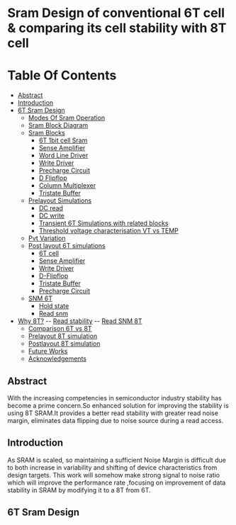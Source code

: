 # Sram Design of conventional 6T cell & comparing its cell stability with 8T cell
# Table Of Contents
- [Abstract](#Abstract)
- [Introduction](#Introduction)
- [6T Sram Design](#6T-Sram-Design)
    - [Modes Of Sram Operation](#Modes-Of-Sram-Operation)
    - [Sram Block Diagram](#Sram-Block-Diagram)
    - [Sram Blocks](#Sram-Blocks)
        - [6T 1bit cell Sram](#6T-1bit-cell-Sram)
        - [Sense Amplifier](#Sense-Amplifier)
        - [Word Line Driver](#Word-Line-Driver)
        - [Write Driver](#Write-Driver)
        - [Precharge Circuit](#Precharge-Circuit)
        - [D Flipflop](#D-Flipflop)
        - [Column Multiplexer](#Column-Multiplexer)
        - [Tristate Buffer](#Tristate-Buffer)
    - [Prelayout Simulations](#Prelayout-Simulations)
        - [DC read](#DC-read)
        - [DC write](#DC-write)
        - [Transient 6T Simulations with related blocks](#Transient-6T-Simulations-with-related-blocks)
        - [Threshold voltage characterisation VT vs TEMP](#Threshold-voltage-characterisation-VT-vs-TEMP)
    - [Pvt Variation](#Pvt-Variation)
    - [Post layout 6T simulations](#Post-layout-simulations)
        - [6T cell](#6T-cell)
        - [Sense Amplifier](#Sense-Amplifier)
        - [Write Driver](#Write-Driver)
        - [D-Flipflop](#D-Flipflop)
        - [Tristate Buffer](#Tristate-Buffer)
        - [Precharge Circuit](#Precharge-Circuit)
    - [SNM 6T](#SNM-6T)
        - [Hold state](#Hold-state)
        - [Read snm](#Read-snm)   
- [Why 8T?](#Why-8T?)
             -- [Read stability](#Read-stability)
              -- [Read SNM 8T](#Read-SNM-8T)
    - [Comparison 6T vs 8T](#Comparison-6T-vs-8T)
    - [Prelayout 8T simulation](#Prelayout-8T-simulation)
    - [Postlayout 8T simulation](#Postlayout-8T-simulation)
    - [Future Works](#Future-Works)
    - [Acknowledgements](#Acknowledgements)
## Abstract
With the increasing competencies in semiconductor industry stability has become a prime concern.So enhanced solution for improving the stability is using 8T SRAM.It provides a better read stability with greater read noise margin, eliminates data flipping due to noise source during a read access.
## Introduction
As SRAM is scaled, so maintaining a sufficient Noise Margin is difficult due to both increase in variability and shifting of device characteristics from design targets. This work will somehow make strong signal to noise ratio which will improve the performance rate ,focusing on improvement of data stability in SRAM  by modifying it to a 8T from 6T.
## 6T Sram Design
